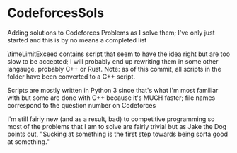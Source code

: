 # CodeforcesSols
Adding solutions to Codeforces Problems as I solve them; I've only just started and this is by no means a completed list

\timeLimitExceed contains script that seem to have the idea right but are too slow to be accepted; I will probably end up rewriting them in some other langauge, probably C++ or Rust. Note: as of this commit, all scripts in the folder have been converted to a C++ script.  

Scripts are mostly written in Python 3 since that's what I'm most familiar with but some are done with C++ because it's MUCH faster; file names correspond to the question number on Codeforces

I'm still fairly new (and as a result, bad) to competitive programming so most of the problems that I am to solve are fairly trivial but as Jake the Dog points out, "Sucking at something is the first step towards being sorta good at something."
